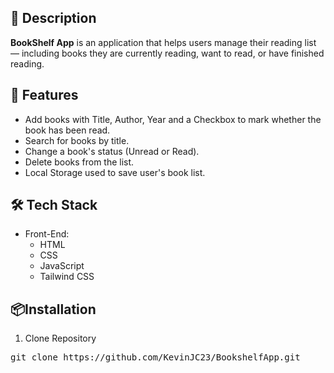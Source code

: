 ## 📌 Description
**BookShelf App** is an application that helps users manage their reading list — including books they are currently reading, want to read, or have finished reading.

## 🚀 Features
- Add books with Title, Author, Year and a Checkbox to mark whether the book has been read.
- Search for books by title.
- Change a book's status (Unread or Read).
- Delete books from the list.
- Local Storage used to save user's book list.

## 🛠️ Tech Stack
- Front-End:
  - HTML
  - CSS
  - JavaScript
  - Tailwind CSS

## 📦Installation
1. Clone Repository
<pre>git clone https://github.com/KevinJC23/BookshelfApp.git</pre>
